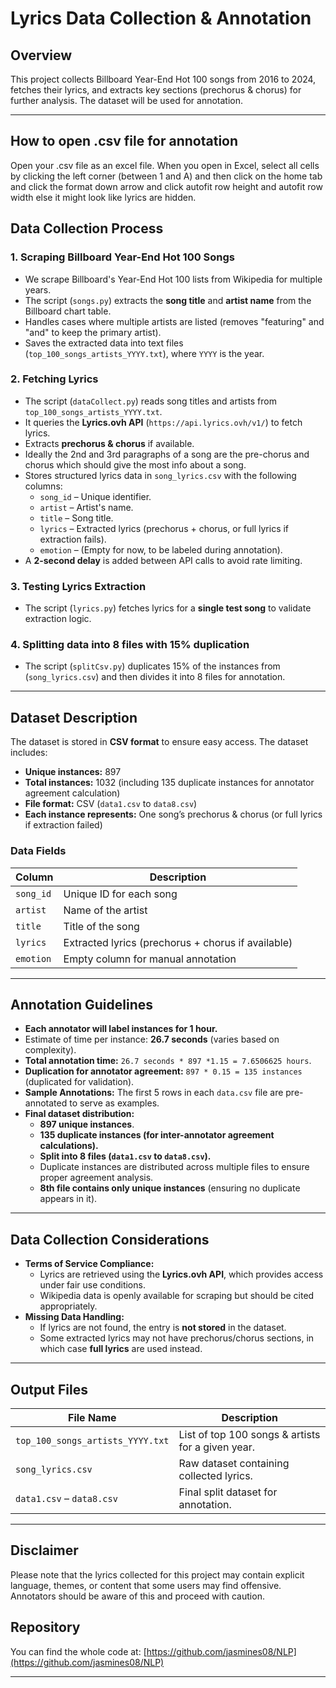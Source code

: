 # Lyrics Data Collection & Annotation

## Overview
This project collects Billboard Year-End Hot 100 songs from 2016 to 2024, fetches their lyrics, and extracts key sections (prechorus & chorus) for further analysis. The dataset will be used for annotation.

---

## How to open .csv file for annotation
Open your .csv file as an excel file.
When you open in Excel, select all cells by clicking the left corner (between 1 and A)
and then click on the home tab and click the format down arrow and click autofit row height and autofit row width
else it might look like lyrics are hidden.

## Data Collection Process
### 1. **Scraping Billboard Year-End Hot 100 Songs**
- We scrape Billboard's Year-End Hot 100 lists from Wikipedia for multiple years.
- The script (`songs.py`) extracts the **song title** and **artist name** from the Billboard chart table.
- Handles cases where multiple artists are listed (removes "featuring" and "and" to keep the primary artist).
- Saves the extracted data into text files (`top_100_songs_artists_YYYY.txt`), where `YYYY` is the year.

### 2. **Fetching Lyrics**
- The script (`dataCollect.py`) reads song titles and artists from `top_100_songs_artists_YYYY.txt`.
- It queries the **Lyrics.ovh API** (`https://api.lyrics.ovh/v1/`) to fetch lyrics.
- Extracts **prechorus & chorus** if available.
- Ideally the 2nd and 3rd paragraphs of a song are the pre-chorus and chorus which should give the most info about a song.
- Stores structured lyrics data in `song_lyrics.csv` with the following columns:
  - `song_id` – Unique identifier.
  - `artist` – Artist's name.
  - `title` – Song title.
  - `lyrics` – Extracted lyrics (prechorus + chorus, or full lyrics if extraction fails).
  - `emotion` – (Empty for now, to be labeled during annotation).
- A **2-second delay** is added between API calls to avoid rate limiting.

### 3. **Testing Lyrics Extraction**
- The script (`lyrics.py`) fetches lyrics for a **single test song** to validate extraction logic.

### 4. **Splitting data into 8 files with 15% duplication**
- The script (`splitCsv.py`) duplicates 15% of the instances from (`song_lyrics.csv`) and then divides it into 8 files for annotation.

---

## Dataset Description
The dataset is stored in **CSV format** to ensure easy access. The dataset includes:
- **Unique instances:** 897
- **Total instances:** 1032 (including 135 duplicate instances for annotator agreement calculation)
- **File format:** CSV (`data1.csv` to `data8.csv`)
- **Each instance represents:** One song’s prechorus & chorus (or full lyrics if extraction failed)

### Data Fields
| Column | Description |
|---------|-------------|
| `song_id` | Unique ID for each song |
| `artist` | Name of the artist |
| `title` | Title of the song |
| `lyrics` | Extracted lyrics (prechorus + chorus if available) |
| `emotion` | Empty column for manual annotation |

---

## Annotation Guidelines
- **Each annotator will label instances for 1 hour.**
- Estimate of time per instance: **26.7 seconds** (varies based on complexity).
- **Total annotation time:** `26.7 seconds * 897 *1.15 = 7.6506625 hours`.
- **Duplication for annotator agreement:** `897 * 0.15 = 135 instances` (duplicated for validation).
- **Sample Annotations:** The first 5 rows in each `data.csv` file are pre-annotated to serve as examples.
- **Final dataset distribution:**
  - **897 unique instances**.
  - **135 duplicate instances (for inter-annotator agreement calculations).**
  - **Split into 8 files (`data1.csv` to `data8.csv`).**
  - Duplicate instances are distributed across multiple files to ensure proper agreement analysis.
  - **8th file contains only unique instances** (ensuring no duplicate appears in it).

---

## Data Collection Considerations
- **Terms of Service Compliance:**
  - Lyrics are retrieved using the **Lyrics.ovh API**, which provides access under fair use conditions.
  - Wikipedia data is openly available for scraping but should be cited appropriately.
- **Missing Data Handling:**
  - If lyrics are not found, the entry is **not stored** in the dataset.
  - Some extracted lyrics may not have prechorus/chorus sections, in which case **full lyrics** are used instead.

---

## Output Files
| File Name | Description |
|-----------|------------|
| `top_100_songs_artists_YYYY.txt` | List of top 100 songs & artists for a given year. |
| `song_lyrics.csv` | Raw dataset containing collected lyrics. |
| `data1.csv` – `data8.csv` | Final split dataset for annotation. |

---

## Disclaimer
Please note that the lyrics collected for this project may contain explicit language, themes, or content that some users may find offensive. Annotators should be aware of this and proceed with caution.

## Repository
You can find the whole code at: [https://github.com/jasmines08/NLP](https://github.com/jasmines08/NLP)

---